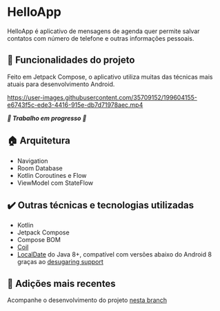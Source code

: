 # HelloApp


HelloApp é aplicativo de mensagens de agenda quer permite salvar contatos com número de telefone e outras informações pessoais.

## :hammer: Funcionalidades do projeto
Feito em Jetpack Compose, o aplicativo utiliza muitas das técnicas mais atuais para desenvolvimento Android.




https://user-images.githubusercontent.com/35709152/199604155-e6743f5c-ede3-4416-915e-db7d71978aec.mp4



***🚧 Trabalho em progresso 🚧***

## 🏠 Arquitetura
* Navigation
* Room Database
* Kotlin Coroutines e Flow
* ViewModel com StateFlow

## ✔️ Outras técnicas e tecnologias utilizadas
* Kotlin
* Jetpack Compose
* Compose BOM
* [Coil][coil]
* [LocalDate][localdate] do Java 8+, compatível com versões abaixo do Android 8 graças ao [desugaring support][jdk8desugar]

## 📂 Adições mais recentes
Acompanhe o desenvolvimento do projeto [nesta branch][branchdev]

[localdate]: https://developer.android.com/reference/java/time/LocalDate
[jdk8desugar]: https://developer.android.com/studio/write/java8-support#library-desugaring
[coil]: https://coil-kt.github.io/coil/
[branchdev]: https://github.com/git-jr/HelloApp/tree/revisao
 
